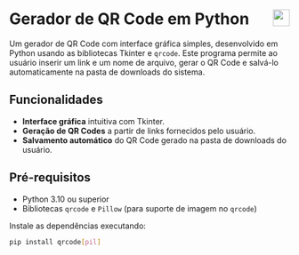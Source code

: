 # Gerador de QR Code em Python <a href="https://skillicons.dev"> <img width="30px" align="right" src="https://skillicons.dev/icons?i=python" /> </a>


Um gerador de QR Code com interface gráfica simples, desenvolvido em Python usando as bibliotecas Tkinter e `qrcode`. Este programa permite ao usuário inserir um link e um nome de arquivo, gerar o QR Code e salvá-lo automaticamente na pasta de downloads do sistema.

## Funcionalidades

- **Interface gráfica** intuitiva com Tkinter.
- **Geração de QR Codes** a partir de links fornecidos pelo usuário.
- **Salvamento automático** do QR Code gerado na pasta de downloads do usuário.

## Pré-requisitos

- Python 3.10 ou superior
- Bibliotecas `qrcode` e `Pillow` (para suporte de imagem no `qrcode`)

Instale as dependências executando:

```bash
pip install qrcode[pil]

